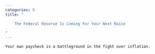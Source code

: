 ```yaml
---
categories: h
title: "

    The Federal Reserve Is Coming For Your Next Raise

"
---
```



    Your own paycheck is a battleground in the fight over inflation.

